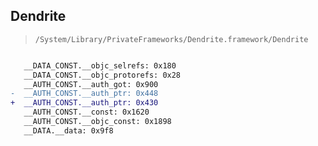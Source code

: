 ## Dendrite

> `/System/Library/PrivateFrameworks/Dendrite.framework/Dendrite`

```diff

   __DATA_CONST.__objc_selrefs: 0x180
   __DATA_CONST.__objc_protorefs: 0x28
   __AUTH_CONST.__auth_got: 0x900
-  __AUTH_CONST.__auth_ptr: 0x448
+  __AUTH_CONST.__auth_ptr: 0x430
   __AUTH_CONST.__const: 0x1620
   __AUTH_CONST.__objc_const: 0x1898
   __DATA.__data: 0x9f8

```
